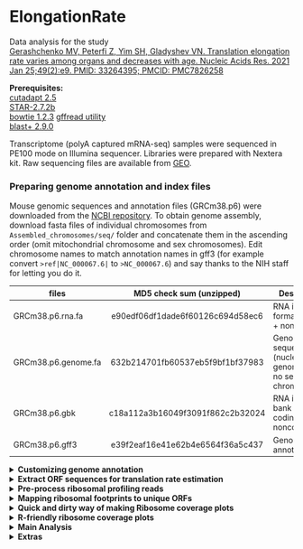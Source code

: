 # ElongationRate

Data analysis for the study  
[Gerashchenko MV, Peterfi Z, Yim SH, Gladyshev VN. Translation elongation rate varies among organs and decreases with age. Nucleic Acids Res. 2021 Jan 25;49(2):e9. PMID: 33264395; PMCID: PMC7826258](https://doi.org/10.1093/nar/gkaa1103)      

**Prerequisites:**  
[cutadapt 2.5](https://cutadapt.readthedocs.io/en/stable/index.html)  
[STAR-2.7.2b](https://github.com/alexdobin/STAR)  
[bowtie 1.2.3](http://bowtie-bio.sourceforge.net/index.shtml)
[gffread utility](http://ccb.jhu.edu/software/stringtie/gff.shtml)  
[blast+ 2.9.0](https://blast.ncbi.nlm.nih.gov/)

Transcriptome (polyA captured mRNA-seq) samples were sequenced in PE100 mode on Illumina sequencer. Libraries were prepared with Nextera kit.
Raw sequencing files are available from [GEO](https://www.ncbi.nlm.nih.gov/geo/query/acc.cgi?acc=GSE112223).

### Preparing genome annotation and index files
Mouse genomic sequences and annotation files (GRCm38.p6) were downloaded from the [NCBI repository](https://ftp.ncbi.nih.gov/genomes/refseq/vertebrate_mammalian/Mus_musculus/all_assembly_versions/GCF_000001635.26_GRCm38.p6/). 
To obtain genome assembly, download fasta files of individual chromosomes from ```Assembled_chromosomes/seq/``` folder and concatenate them in the ascending order (omit mitochondrial chromosome and sex chromosomes). Edit chromosome names to match annotation names in gff3 (for example convert ```>ref|NC_000067.6|``` to ```>NC_000067.6```) and say thanks to the NIH staff for letting you do it.  

| files               | MD5 check sum (unzipped)         | Description                                               |
| ------------------- |:--------------------------------:| ----------------------------------------------------------|
| GRCm38.p6.rna.fa    | e90edf06df1dade6f60126c694d58ec6 | RNA in fasta format, coding + noncoding                   |
| GRCm38.p6.genome.fa | 632b214701fb60537eb5f9bf1bf37983 | Genome sequence (nuclear genome only, no sex chromosomes) |
| GRCm38.p6.gbk       | c18a112a3b16049f3091f862c2b32024 | RNA in gene bank format, coding + noncoding               |
| GRCm38.p6.gff3      | e39f2eaf16e41e62b4e6564f36a5c437 | Genome annotation                                         | 


<details><summary><b>Customizing genome annotation</b></summary>  

**Customize genome annotation**  
Annotation of extrachromosomal contigs and sex chromosomes was omitted. 'Gnomon' (Predicted) records from gff file were also omitted and only 'RefSeq' and 'BestRefSeq' (manually curated) kept. Perl and R scripts are included in the GitHub repository.   
```bash
Discard_extrachromosomal_annotation.pl GRCm38.p6.gff3 >GRCm38.p6.custom.gff
Discard_gnomon_annotation.pl >GRCm38.p6.Refseq.gff	# automatically takes GRCm38.p6.custom.gff as an input
```
**Remove non-coding RNA genes**, leave only coding genes with their mRNA, transcript, exon, and CDS children. Fix the gff annotation from previous script by matching gene coordinates with the childern coordinates (occured due to removal of Gnomon features).
```bash
Discard_noncoding_annotation.R
```

**Convert annotation from GFF3 to GTF format**  
```bash
gffread GRCm38.p6.Refseq.coding.gff -T -o GRCm38.p6.Refseq.coding.gtf
# -T          - convert gff/gtf
```
</details>


<details><summary><b>Extract ORF sequences for translation rate estimation</b></summary>  

**Fetch all mRNA records**  
Run ```mRNA_extractor.pl```. First, it takes ```GRCm38.p6.gbk``` and extracts all RefSeq records for every gene including CDS, 5UTR, 3UTR lengths and a sequence. Then, it selects the single RefSeq record as the longest isoform. Sometimes, the ORF lengths of two isoforms are equal, in that case the longest isoform is selected based on the UTR length with 5UTR taking precedence over 3UTR. The script also trims mRNAs by 100 nucleotides flanking CDS.  If 5UTR and/or 3UTR are shorter than 100 nt, it raises a "flag".  

```bash
 perl mRNA_extractor.pl /path/GRCm38.p6.gbk
 # creates an output file named temp3
```
Fill missing 5UTR and 3UTRs with genomic sequences in cases when they are shorter than 100 nt.  
```bash
perl mRNA_genome_filler.pl 
# requires requires temp3 from the previous step in the same folder
# outputs mRNA_100.fasta file
```

mRNA_100.fasta file contains transcripts that can share high degree of homology. It is beneficial to eliminate highly similar transcripts prior to engaging to the main ribo-seq analysis. Run nucleotide blast in all vs. all mode

```bash
# build a database with local sequences
makeblastdb -in mRNA_100.fasta -title "mRNA_100" -dbtype nucl
# blast all sequences against each other
blastn -task blastn -num_threads 4 -outfmt 6 -evalue 0.001 -db mRNA_100.fasta -query mRNA_100.fasta -out blast_result.txt   
```

Extract non-redundant genes from ```blast_result.txt```. Selected blast parameters are not very strict and often assign a good score to a pair of genes that are not too similar.   
```bash
BLASTNprocessor.pl blast_result.txt
# outputs mRNA_100uniq.fasta file
```
</details>

<details><summary><b>Pre-process ribosomal profiling reads</b></summary>  

Two sets of indexed primers were used for library multiplexing. One set has 6-nt barcodes and the other 8-nt barcodes.  
<details><summary><b>Table of custom 6-nt index sequences used to multiplex libraries</b></summary>  
 

</details>

<details><summary><b>Table of custom 8-nt index sequences used to multiplex libraries</b></summary>  

| Index             | 8-nt barcode sequence   | Mice where it was used             |
| ------------------|:-----------------------:| -----------------------------------|
| Ribo-seq Index 1  | TCGCCTTA                |  19-month old mice                 |
| Ribo-seq Index 2  | CTAGTACG                |  19-month old mice                 |
| Ribo-seq Index 3  | TTCTGCCT                |  19-month old mice                 |
| Ribo-seq Index 4  | GCTCAGGA                |  19-month old mice                 | 
| Ribo-seq Index 5  | AGGAGTCC                |  19-month old mice                 |
| Ribo-seq Index 6  | CATGCCTA                |  19-month old mice                 |
| Ribo-seq Index 7  | GTAGAGAG                |  19-month old mice                 |
| Ribo-seq Index 8  | CCTCTCTG                |  19-month old mice                 |
| Ribo-seq Index 9  | AGCGTAGC                |  19-month old mice                 |
| Ribo-seq Index 10 | TCCTCTAC                |  19-month old mice                 |
| Ribo-seq Index 11 | CCTGAGAT                |  19-month old mice                 |
| Ribo-seq Index 12 | TAGCGAGT                |  19-month old mice                 |  
</details>


<details><summary><b>Ribo-seq of livers from 19-month old mice</b></summary>  
 
Liver Ribo-seq libraries of 19-month old mice were prepared with custom 8-nt barcodes and sequenced at Novogene in 150 PE mode. Total 12 libraries were pooled together and sequenced on a single lane. Ribosomal footprints are short, therefore only the forward read file (R1) is needed and the R2 file can be discarded. It is also more convenient to trim and remove rRNA reads from the pooled library before demultiplexing. If you are reproducing this analysis by downloading raw data from NCBI GEO repository, then demultiplexing was already done, but you still have to trimm and remove ribosomal contaminants from individual files.   

```bash
cutadapt -j 25 -u 1 -m 23 -M 40 -a AGATCGGAAGAGCACACGTCT --discard-untrimmed -o trimmed.fastq input.fastq
# j - number of processors
# u - delete first nucleotide of each read
# m - minimum length after adapter trimming
# M - maximum length after adapter trimming
```

Remove ribosomal contaminants  
```bash
 bowtie -p 20 -v 2 --un genomic.fastq ../bowtie-1.2.3/Mouse_indices/rmtRNA trimmed.fastq >/dev/null
```
Demultiplex pooled library into 12 individual samples  
```bash
perl BarcodeSplitter_8nt.pl genomic.fastq
```
</details>

</details>

<details><summary><b>Mapping ribosomal footprints to unique ORFs</b></summary>  
 
Build a Bowtie index out of ```mRNA_100uniq.fasta``` and ribosomal RNA    
```bash
bowtie-build  ./bowtie/genomes/mRNA_100uniq.fasta ./bowtie/Mouse_indices/mRNA_100uniq
bowtie-build  ./bowtie/genomes/Mouse_rmtRNA.fasta ./bowtie/Mouse_indices/rmtRNA
```
Align ribosomal fotprints against ```mRNA_100uniq.fasta```  
```bash
 bowtie -p 20 -v 2 -m 1 --norc --max /sample/redundant.fastq /bowtie-1.2.3/Mouse_indices/mRNA_100uniq /sample/genomic.fastq >uniq.bwt
```
</details>

<details><summary><b>Quick and dirty way of making Ribosome coverage plots</b></summary>  
 
 Run custom perl scipts to calculate ORFs coverage profiles and a metaprofile for every sample.   
 ```bash
 perl Coverage.pl uniq.bwt
 # requires mRNA_100uniq.fastq in the same folder with uniq.bwt
 perl Coverage_processor.pl 2000 start *.coverage
 ```
</details>

<details><summary><b>R-friendly ribosome coverage plots</b></summary>  
 
 Run custom perl scipts to calculate ORFs coverage profiles for every sample.   
 ```bash
 perl Coverage.pl uniq.bwt
 # requires mRNA_100uniq.fastq in the same folder with uniq.bwt
 ```
Transfer coverage files to a separate folder, give them appropriate names, for instance "MI26Li.coverage" and organize a txt table with sample names and description factors for subsequent analysis. Below is the example of a table I got:  

<details><summary>Table</summary> 

| Sample coverage file        | timepoint (sec)   |    organ     |   age  |
| --------------------------- |:-----------------:| :----------: | :----: |
|   MI26K.coverage            |   0               |   kidney     |   3    |
|   MI26Li.coverage           |   0               |   liver      |   3    |
|   MI26SKM.coverage          |   0               |   skeletal   |   3    |
|   MI27K.coverage            |   0               |   kidney     |   3    |
|   MI27Li.coverage           |   0               |   liver      |   3    |
|   MI27SKM.coverage          |   0               |   skeletal   |   3    |
|   MI28Li.coverage           |   0               |   liver      |   3    |
|   MI29Li.coverage           |   0               |   liver      |   3    |
|   MI43K.coverage            |   30              |   kidney     |   3    |
|   MI43Li.coverage           |   30              |   liver      |   3    |
|   MI43SKM.coverage          |   30              |   skeletal   |   3    |
|   MI44K.coverage            |   45              |   kidney     |   3    |
|   MI44Li.coverage           |   45              |   liver      |   3    |
|   MI45Li.coverage           |   60              |   liver      |   3    |
|   MI45K.coverage            |   60              |   kidney     |   3    |
|   MI50K.coverage            |   15              |   kidney     |   3    |
|   MI50Li.coverage           |   15              |   liver      |   3    |
|   MI51K.coverage            |   15              |   kidney     |   3    | 
|   MI51Li.coverage           |   15              |   liver      |   3    |
|   MI51SKM.coverage          |   15              |   skeletal   |   3    |
|   MI52K.coverage            |   30              |   kidney     |   3    |
|   MI52Li.coverage           |   30              |   liver      |   3    |
|   MI52SKM.coverage          |   30              |   skeletal   |   3    |
|   MI53K.coverage            |   45              |   kidney     |   3    |
|   MI53Li.coverage           |   45              |   liver      |   3    |
|   MI53SKM.coverage          |   45              |   skeletal   |   3    |
|   MI54Li.coverage           |   60              |   liver      |   3    |
|   MI54K.coverage            |   60              |   kidney     |   3    |
|   MI70SKM.coverage          |   15              |   skeletal   |   3    |
|   MI71K.coverage            |   15              |   kidney     |   3    |
|   MI71Li.coverage           |   15              |   liver      |   3    |
|   MI71SKM.coverage          |   15              |   skeletal   |   3    |
|   MI72K.coverage            |   30              |   kidney     |   3    |
|   MI72Li.coverage           |   30              |   liver      |   3    |
|   MI72SKM.coverage          |   30              |   skeletal   |   3    |
|   MI73K.coverage            |   45              |   kidney     |   3    |
|   MI74Li.coverage           |   60              |   liver      |   3    |
|   MI74K.coverage            |   60              |   kidney     |   3    |
|   MI75K.coverage            |   15              |   kidney     |   3    |
|   MI76K.coverage            |   30              |   kidney     |   3    |
|   MI77K.coverage            |   45              |   kidney     |   3    |
|   MI77Li.coverage           |   45              |   liver      |   3    |
|   MI77SKM.coverage          |   45              |   skeletal   |   3    |
|   MI78Li.coverage           |   60              |   liver      |   3    |
|   MI78K.coverage            |   60              |   kidney     |   3    |
|   MI13-16poolLi.coverage    |   300             |   liver      |   3    |
|   MI13-16poolK.coverage     |   300             |   kidney     |   3    |
|   MI13-16poolSKM.coverage   |   300             |   skeletal   |   3    |
|   MI106Li.coverage          |   30              |   liver      |   18   |
|   MI107Li.coverage          |   45              |   liver      |   18   |
|   MI108Li.coverage          |   15              |   liver      |   18   |
|   MI109Li.coverage          |   30              |   liver      |   18   |
|   MI111Li.coverage          |   15              |   liver      |   18   |
|   MI113Li.coverage          |   45              |   liver      |   18   |
|   MI118Li.coverage          |   30              |   liver      |   18   |
|   MI119Li.coverage          |   15              |   liver      |   18   |
|   MI120Li.coverage          |   45              |   liver      |   18   |
|   MI122Li.coverage          |   30              |   liver      |   18   |
|   MI125Li.coverage          |   45              |   liver      |   18   |
|   MI127Li.coverage          |   15              |   liver      |   18   |  
 

</details>
 
</details>

<details><summary><b>Main Analysis</b></summary>  
 
Main analysis including statistical analysis, plots, and interactive visualization tools can be accesses by opening ```elongationRate.R``` file in Rstudio and proceeding from there.    
</details>

<details><summary><b>Extras</b></summary>  

Extra bits of analysis that are not part of the manuscript  

### Epas1 upstream reading frames  
Epas-1 gene has one annotated uORF and several putative ORFs base on the 5' UTR sequence.  
Harringtonine treatment highlights UTR regions capable of translation initiation. Refer to the ```epas1``` folder for R script and figures.  

<img src="epas1/epas1.png">  

</details>

